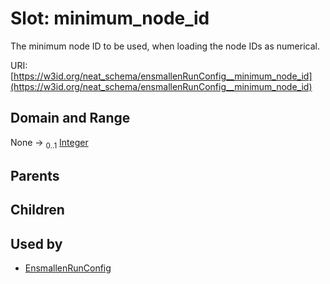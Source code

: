 
# Slot: minimum_node_id


The minimum node ID to be used, when loading the node IDs as numerical.

URI: [https://w3id.org/neat_schema/ensmallenRunConfig__minimum_node_id](https://w3id.org/neat_schema/ensmallenRunConfig__minimum_node_id)


## Domain and Range

None &#8594;  <sub>0..1</sub> [Integer](types/Integer.md)

## Parents


## Children


## Used by

 * [EnsmallenRunConfig](EnsmallenRunConfig.md)
